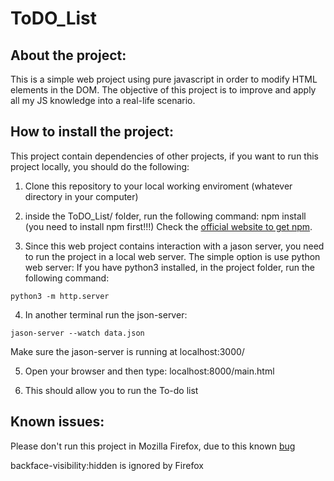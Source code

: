 # ToDO_List

## About the project:

This is a simple web project using pure javascript in order to modify HTML elements in the DOM. 
The objective of this project is to improve and apply all my JS knowledge into a real-life scenario.

## How to install the project:

This project contain dependencies of other projects, if you want to run this project locally, you should do the following:

1. Clone this repository to your local working enviroment (whatever directory in your computer)

2. inside the ToDO_List/ folder, run the following command:
    npm install (you need to install npm first!!!)  Check the [official website to get npm](https://www.npmjs.com/get-npm).
    
3. Since this web project contains interaction with a jason server, you need to run the project in a local web server. The simple option is use python web server:
If you have python3 installed, in the project folder, run the following command:
```
python3 -m http.server
```
4. In another terminal run the json-server:

```
jason-server --watch data.json
```
Make sure the jason-server is running at localhost:3000/

5. Open your browser and then type:
localhost:8000/main.html

6. This should allow you to run the To-do list

## Known issues:

Please don't run this project in Mozilla Firefox, due to this known [bug](https://bugzilla.mozilla.org/show_bug.cgi?id=876341)

backface-visibility:hidden is ignored by Firefox
